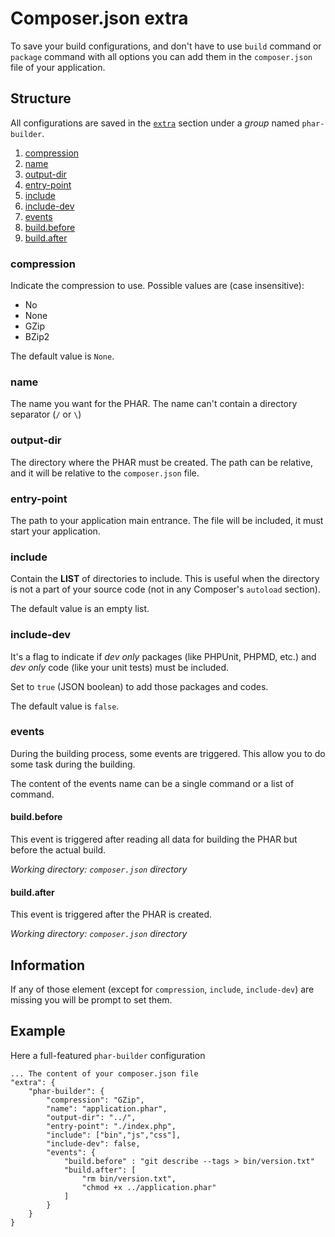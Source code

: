 # Composer.json extra

To save your build configurations, and don't have to use `build` command or `package` command with all options you can add them in the `composer.json` file of your application.

## Structure

All configurations are saved in the [`extra`](https://getcomposer.org/doc/04-schema.md#extra) section under a _group_ named `phar-builder`.

1. [compression](#compression)
1. [name](#name)
1. [output-dir](#output-dir)
1. [entry-point](#entry-point)
1. [include](#include)
1. [include-dev](#include-dev)
1. [events](#events)
  1. [build.before](#build.before)
  1. [build.after](#build.after)

### compression

Indicate the compression to use.
Possible values are (case insensitive):
 - No
 - None
 - GZip
 - BZip2

The default value is `None`.

### name

The name you want for the PHAR.
The name can't contain a directory separator (` / ` or ` \ `)

### output-dir

The directory where the PHAR must be created. The path can be relative, and it will be relative to the `composer.json` file.

### entry-point

The path to your application main entrance. The file will be included, it must start your application.

### include

Contain the **LIST** of directories to include.
This is useful when the directory is not a part of your source code (not in any Composer's `autoload` section).

The default value is an empty list.

### include-dev

It's a flag to indicate if _dev only_ packages (like PHPUnit, PHPMD, etc.) and _dev only_ code (like your unit tests) must be included.

Set to `true` (JSON boolean) to add those packages and codes.

The default value is `false`.

### events

During the building process, some events are triggered. This allow you to do some task during the building.

The content of the events name can be a single command or a list of command.


#### build.before

This event is triggered after reading all data for building the PHAR but before the actual build.

_Working directory: `composer.json` directory_

#### build.after

This event is triggered after the PHAR is created.

_Working directory: `composer.json` directory_

## Information

If any of those element (except for `compression`, `include`, `include-dev`) are missing you will be prompt to set them.

## Example

Here a full-featured `phar-builder` configuration

```
... The content of your composer.json file
"extra": {
    "phar-builder": {
        "compression": "GZip",
        "name": "application.phar",
        "output-dir": "../",
        "entry-point": "./index.php",
        "include": ["bin","js","css"],
        "include-dev": false,
        "events": {
            "build.before" : "git describe --tags > bin/version.txt"
            "build.after": [
                "rm bin/version.txt",
                "chmod +x ../application.phar"
            ]
        }
    }
}
```